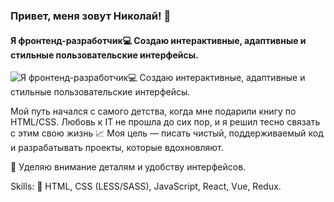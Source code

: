 ### Привет, меня зовут Николай! 👋
#### Я фронтенд-разработчик💻 Создаю интерактивные, адаптивные и стильные пользовательские интерфейсы. 
![Я фронтенд-разработчик💻 Создаю интерактивные, адаптивные и стильные пользовательские интерфейсы. ](https://sun9-57.userapi.com/impg/pf0YT7Fm4Z87QaqX-BbW-Ty8s5kaiqBLwZ9vbA/kK6tKUKs4VY.jpg?size=1029x357&quality=96&sign=0983aa86a93ffca52d635b4e91f9d0d7&type=album)

Мой путь начался с самого детства, когда мне подарили книгу по HTML/CSS. Любовь к IT не прошла до сих пор, и я решил тесно связать с этим свою жизнь 📈
Моя цель — писать чистый, поддерживаемый код и разрабатывать проекты, которые вдохновляют.

🎨 Уделяю внимание деталям и удобству интерфейсов.


Skills: 🔧 HTML, CSS (LESS/SASS), JavaScript, React, Vue, Redux.
